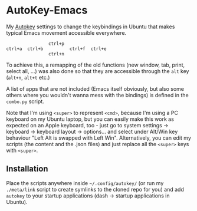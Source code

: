 AutoKey-Emacs
==============

My [Autokey](https://apps.ubuntu.com/cat/applications/autokey-gtk/) settings to change the keybindings in Ubuntu that makes typical Emacs movement accessible everywhere.

                    ctrl+p
    ctrl+a  ctrl+b          ctrl+f  ctrl+e
                    ctrl+n

To achieve this, a remapping of the old functions (new window, tab, print, select all, ...) was also done so that they are accessible through the `alt` key (`alt+n`, `alt+t` etc.)

A list of apps that are not included (Emacs itself obviously, but also some others where you wouldn't wanna mess with the bindings) is defined in the `combo.py` script.

Note that I'm using `<super>` to represent `<cmd>`, because I'm using a PC keyboard on my Ubuntu laptop, but you can easily make this work as expected on an Apple keyboard, too - just go to system settings -> keyboard -> keyboard layout -> options... and select under Alt/Win key behaviour "Left Alt is swapped with Left Win". Alternatively, you can edit my scripts (the content and the .json files) and just replace all the `<super>` keys with `<super>`.

Installation
------------
Place the scripts anywhere inside `~/.config/autokey/` (or run my `./meta/link` script to create symlinks to the cloned repo for you) and add `autokey` to your startup applications (dash -> startup applications in Ubuntu).